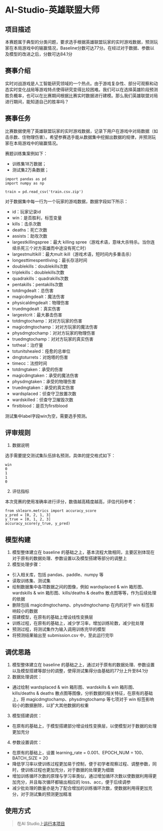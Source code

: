 # AI-Studio-英雄联盟大师

## 项目描述
本赛题属于典型的分类问题，要求选手根据英雄联盟玩家的实时游戏数据，预测玩家在本局游戏中的输赢情况，Baseline分数可达77分。在经过对于数据、参数以及模型的改进之后，分数可达84.1分

## 赛事介绍
实时对战游戏是人工智能研究领域的一个热点。由于游戏复杂性、部分可观察和动态实时变化战局等游戏特点使得研究变得比较困难。我们可以在选择英雄阶段预测胜负概率，也可以在比赛期间根据比赛实时数据进行建模。那么我们英雄联盟对局进行期间，能知道自己的胜率吗？

## 赛事任务
比赛数据使用了英雄联盟玩家的实时游戏数据，记录下用户在游戏中对局数据（如击杀数、住物理伤害）。希望参赛选手能从数据集中挖掘出数据的规律，并预测玩家在本局游戏中的输赢情况。

赛题训练集案例如下：
- 训练集18万数据；
- 测试集2万条数据；

```plain
import pandas as pd
import numpy as np

train = pd.read_csv('train.csv.zip')
```

对于数据集中每一行为一个玩家的游戏数据，数据字段如下所示：

* id：玩家记录id
* win：是否胜利，标签变量
* kills：击杀次数
* deaths：死亡次数
* assists：助攻次数
* largestkillingspree：最大 killing spree（游戏术语，意味大杀特杀。当你连续杀死三个对方英雄而中途没有死亡时）
* largestmultikill：最大mult ikill（游戏术语，短时间内多重击杀）
* longesttimespentliving：最长存活时间
* doublekills：doublekills次数
* triplekills：doublekills次数
* quadrakills：quadrakills次数
* pentakills：pentakills次数
* totdmgdealt：总伤害
* magicdmgdealt：魔法伤害
* physicaldmgdealt：物理伤害
* truedmgdealt：真实伤害
* largestcrit：最大暴击伤害
* totdmgtochamp：对对方玩家的伤害
* magicdmgtochamp：对对方玩家的魔法伤害
* physdmgtochamp：对对方玩家的物理伤害
* truedmgtochamp：对对方玩家的真实伤害
* totheal：治疗量
* totunitshealed：痊愈的总单位
* dmgtoturrets：对炮塔的伤害
* timecc：法控时间
* totdmgtaken：承受的伤害
* magicdmgtaken：承受的魔法伤害
* physdmgtaken：承受的物理伤害
* truedmgtaken：承受的真实伤害
* wardsplaced：侦查守卫放置次数
* wardskilled：侦查守卫摧毁次数
* firstblood：是否为firstblood

测试集中label字段win为空，需要选手预测。

## 评审规则
1. 数据说明

选手需要提交测试集队伍排名预测，具体的提交格式如下：

```plain
win
0
1
1
0
```

 2. 评估指标

本次竞赛的使用准确率进行评分，数值越高精度越高，评估代码参考：

```
from sklearn.metrics import accuracy_score
y_pred = [0, 2, 1, 3]
y_true = [0, 1, 2, 3]
accuracy_score(y_true, y_pred)
```

## 模型构建
1. 模型整体建立在 baseline 的基础之上，基本流程大致相同，主要区别体现在对于原有的数据处理、参数设置以及模型搭建等部分的调整上
2. 模型处理步骤：
  * 引入相关库，包括 pandas、paddle、numpy 等
  * 读取训练集、测试集
  * 绘制数据集中各项数据之间的图像，例如 wardsplaced & win 箱形图、wardskills & win 箱形图、kills/deaths & deaths 散点图等等，作为后续处理的依据
  * 删除包括 magicdmgtochamp、physdmgtochamp 在内的对于 win 标签影响较小的数据
  * 搭建模型，在原有的基础上增设线性变换层
  * 训练过程，在原有的基础上，减少学习率，增加训练轮数，减少批处理
  * 预测过程，将测试集作为输入调用训练完毕的模型
  * 将预测结果输出至 submission.csv 中，至此运行完毕

## 调优思路
1. 模型整体建立在 baseline 的基础之上，通过对于原有的数据处理、参数设置以及模型搭建等部分的调整，使得测试集得分由基础的77分上升至84.1分
2. 数据处理调优：
* 通过绘制 wardsplaced & win 箱形图、wardskills & win 箱形图、kills/deaths & deaths 散点图等图像，分析数据的相关特征，在原有的基础上，将 magicdmgtochamp、physdmgtochamp 等七项对于 win 标签影响较小的数据删除，以扩大其他数据的权重
3. 模型搭建调优：
* 在原有的基础上，于模型搭建部分增设线性变换层，以使模型对于数据的处理更加充分
4. 参数设置调优：
* 在原有的基础上，设置 learning_rate = 0.001、EPOCH_NUM = 100、BATCH_SIZE = 20
* 降低学习率以使训练过程更加易于控制，便于初学者观察过程、调整参数，同时，使训练过程也更加充分，对于数据的处理更为细致
* 增加训练循环次数的原理与学习率类似，通过增加循环次数以使数据利用得更加充分，并且每次循环都输出相应的 loss、acc，便于后续调参
* 减少批处理的数量亦是为了配合增加的训练循环次数，使数据利用得更加充分，对于测试集的预测更加精准

## 使用方式
> 在AI Studio上[运行本项目](https://aistudio.baidu.com/aistudio/usercenter)  
